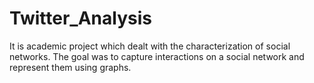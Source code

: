 # Twitter_Analysis
It is academic project which dealt with the characterization of social networks. The goal was to capture interactions on a social network and represent them using graphs.
